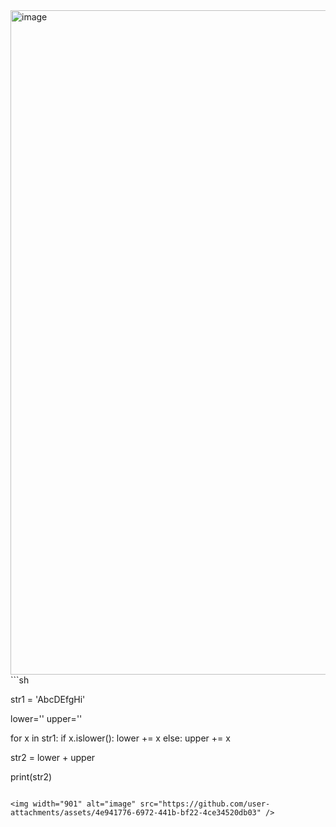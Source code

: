 <img width="1063" alt="image" src="https://github.com/user-attachments/assets/0c726110-66fb-4337-a7a3-ec160ffc5091" />
```sh

str1 = 'AbcDEfgHi'

lower=''
upper=''

for x in str1:
    if x.islower():
        lower += x
    else:
        upper += x

str2 = lower + upper

print(str2)
```

<img width="901" alt="image" src="https://github.com/user-attachments/assets/4e941776-6972-441b-bf22-4ce34520db03" />
